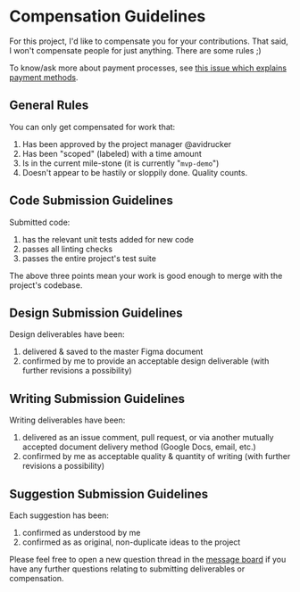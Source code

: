 # Compensation Guidelines

For this project, I'd like to compensate you for your contributions. That said, I won't compensate people for just anything. There are some rules ;)

To know/ask more about payment processes, see [this issue which explains payment methods](https://github.com/avidrucker/autofocus-exp/issues/173).

## General Rules
You can only get compensated for work that:

1. Has been approved by the project manager @avidrucker
2. Has been "scoped" (labeled) with a time amount
3. Is in the current mile-stone (it is currently "`mvp-demo`")
4. Doesn't appear to be hastily or sloppily done. Quality counts.

## Code Submission Guidelines
Submitted code:

1. has the relevant unit tests added for new code
2. passes all linting checks
3. passes the entire project's test suite

The above three points mean your work is good enough to merge with the project's codebase.

## Design Submission Guidelines
Design deliverables have been:  

1. delivered & saved to the master Figma document  
2. confirmed by me to provide an acceptable design deliverable (with further revisions a possibility)  

## Writing Submission Guidelines

Writing deliverables have been:  

1. delivered as an issue comment, pull request, or via another mutually accepted document delivery method (Google Docs, email, etc.)
2. confirmed by me as acceptable quality & quantity of writing (with further revisions a possibility)

## Suggestion Submission Guidelines
Each suggestion has been:  

1. confirmed as understood by me  
2. confirmed as as original, non-duplicate ideas to the project  

Please feel free to open a new question thread in the [message board](https://github.com/avidrucker/autofocus-exp/issues) if you have any further questions relating to submitting deliverables or compensation.